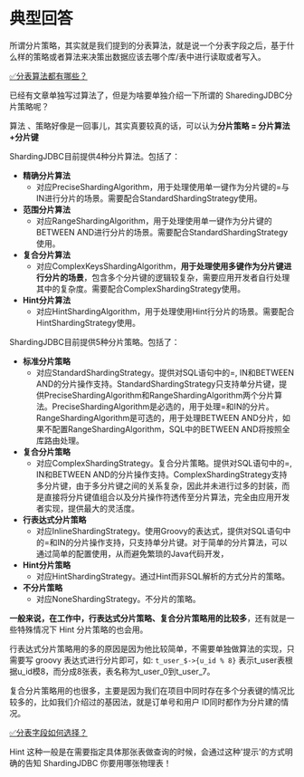 # 典型回答

所谓分片策略，其实就是我们提到的分表算法，就是说一个分表字段之后，基于什么样的策略或者算法来决策出数据应该去哪个库/表中进行读取或者写入。

[✅分表算法都有哪些？](https://www.yuque.com/hollis666/fo22bm/anpg4kfcb8p7egag?view=doc_embed)

已经有文章单独写过算法了，但是为啥要单独介绍一下所谓的 SharedingJDBC分片策略呢？

算法 、策略好像是一回事儿，其实真要较真的话，可以认为**分片策略 = 分片算法+分片键**

ShardingJDBC目前提供4种分片算法。包括了：

- **精确分片算法**
   - 对应PreciseShardingAlgorithm，用于处理使用单一键作为分片键的=与IN进行分片的场景。需要配合StandardShardingStrategy使用。
- **范围分片算法**
   - 对应RangeShardingAlgorithm，用于处理使用单一键作为分片键的BETWEEN AND进行分片的场景。需要配合StandardShardingStrategy使用。
- **复合分片算法**
   - 对应ComplexKeysShardingAlgorithm，**用于处理使用多键作为分片键进行分片的场景**，包含多个分片键的逻辑较复杂，需要应用开发者自行处理其中的复杂度。需要配合ComplexShardingStrategy使用。
- **Hint分片算法**
   - 对应HintShardingAlgorithm，用于处理使用Hint行分片的场景。需要配合HintShardingStrategy使用。

ShardingJDBC目前提供5种分片策略。包括了：

- **标准分片策略**
   - 对应StandardShardingStrategy。提供对SQL语句中的=, IN和BETWEEN AND的分片操作支持。StandardShardingStrategy只支持单分片键，提供PreciseShardingAlgorithm和RangeShardingAlgorithm两个分片算法。PreciseShardingAlgorithm是必选的，用于处理=和IN的分片。RangeShardingAlgorithm是可选的，用于处理BETWEEN AND分片，如果不配置RangeShardingAlgorithm，SQL中的BETWEEN AND将按照全库路由处理。
- **复合分片策略**
   - 对应ComplexShardingStrategy。复合分片策略。提供对SQL语句中的=, IN和BETWEEN AND的分片操作支持。ComplexShardingStrategy支持多分片键，由于多分片键之间的关系复杂，因此并未进行过多的封装，而是直接将分片键值组合以及分片操作符透传至分片算法，完全由应用开发者实现，提供最大的灵活度。
- **行表达式分片策略**
   - 对应InlineShardingStrategy。使用Groovy的表达式，提供对SQL语句中的=和IN的分片操作支持，只支持单分片键。对于简单的分片算法，可以通过简单的配置使用，从而避免繁琐的Java代码开发，
- **Hint分片策略**
   - 对应HintShardingStrategy。通过Hint而非SQL解析的方式分片的策略。
- **不分片策略**
   - 对应NoneShardingStrategy。不分片的策略。

**一般来说，在工作中，行表达式分片策略、复合分片策略用的比较多**，还有就是一些特殊情况下 Hint 分片策略的也会用。

行表达式分片策略用的多的原因是因为他比较简单，不需要单独做算法的实现，只需要写 groovy 表达式进行分片即可，如: `t_user_$->{u_id % 8}` 表示t_user表根据u_id模8，而分成8张表，表名称为t_user_0到t_user_7。

复合分片策略用的也很多，主要是因为我们在项目中同时存在多个分表键的情况比较多的，比如我们介绍过的基因法，就是订单号和用户 ID同时都作为分片建的情况。

[✅分表字段如何选择？](https://www.yuque.com/hollis666/fo22bm/mec4ust5rpfob78r?view=doc_embed)

Hint 这种一般是在需要指定具体那张表做查询的时候，会通过这种'提示'的方式明确的告知 ShardingJDBC 你要用哪张物理表！

